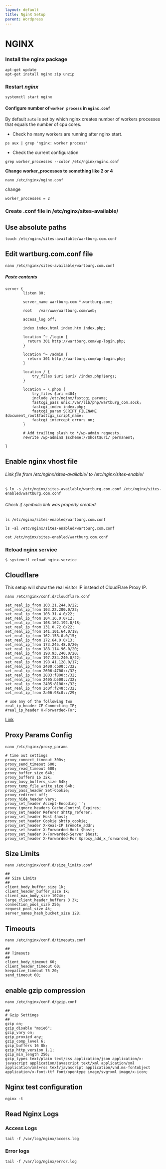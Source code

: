 ```yaml
---
layout: default
title: NginX Setup      
parent: Wordpress
---
```


# NGINX


### Install the nginx package

```
apt-get update
apt-get install nginx zip unzip
```

### Restart *nginx*

```
systemctl start nginx
```

#### Configure number of `worker process` in `nginx.conf`

By default `auto` is set by which nginx creates number of workers processes that equals the number of cpu cores.

* Check ho many workers are running after nginx start.

````
ps aux | grep 'nginx: worker process'
````

* Check the current configuration

````
grep worker_processes --color /etc/nginx/nginx.conf
````

**Change worker_processes to something like 2 or 4**

````
nano /etc/nginx/nginx.conf
````

change

````
worker_processes = 2
````


### Create .conf file in /etc/nginx/sites-available/

## Use absolute paths

````
touch /etc/nginx/sites-available/wartburg.com.conf
````

## Edit wartburg.com.conf file

````
nano /etc/nginx/sites-available/wartburg.com.conf
````

##### Paste contents

````
server {
        listen 80;

        server_name wartburg.com *.wartburg.com;

        root   /var/www/wartburg.com/web;

        access_log off;

        index index.html index.htm index.php;

        location ^~ /login {
          return 301 http://wartburg.com/wp-login.php;
        }

        location ^~ /admin {
          return 301 http://wartburg.com/wp-login.php;
        }

        location / {
	        try_files $uri $uri/ /index.php?$args;
        }

        location ~ \.php$ {
            try_files $uri =404;
            include /etc/nginx/fastcgi_params;
            fastcgi_pass unix:/var/lib/php/wartburg_com.sock;
            fastcgi_index index.php;
            fastcgi_param SCRIPT_FILENAME $document_root$fastcgi_script_name;
            fastcgi_intercept_errors on;
        }

        # Add trailing slash to */wp-admin requests.
        rewrite /wp-admin$ $scheme://$host$uri/ permanent;

}

````

## Enable nginx vhost file

###### Link file from /etc/nginx/sites-available/ to /etc/nginx/sites-enable/

````
$ ln -s /etc/nginx/sites-available/wartburg.com.conf /etc/nginx/sites-enabled/wartburg.com.conf
````

###### Check if symbolic link was properly created

````
ls /etc/nginx/sites-enabled/wartburg.com.conf
````

````
ls -al /etc/nginx/sites-enabled/wartburg.com.conf
````

````
cat /etc/nginx/sites-enabled/wartburg.com.conf
````

### Reload nginx service

````
$ systemctl reload nginx.service
````

## Cloudflare

This setup will show the real visitor IP instead of CloudFlare Proxy IP.

````
nano /etc/nginx/conf.d/cloudflare.conf
````

````
set_real_ip_from 103.21.244.0/22;
set_real_ip_from 103.22.200.0/22;
set_real_ip_from 103.31.4.0/22;
set_real_ip_from 104.16.0.0/12;
set_real_ip_from 108.162.192.0/18;
set_real_ip_from 131.0.72.0/22;
set_real_ip_from 141.101.64.0/18;
set_real_ip_from 162.158.0.0/15;
set_real_ip_from 172.64.0.0/13;
set_real_ip_from 173.245.48.0/20;
set_real_ip_from 188.114.96.0/20;
set_real_ip_from 190.93.240.0/20;
set_real_ip_from 197.234.240.0/22;
set_real_ip_from 198.41.128.0/17;
set_real_ip_from 2400:cb00::/32;
set_real_ip_from 2606:4700::/32;
set_real_ip_from 2803:f800::/32;
set_real_ip_from 2405:b500::/32;
set_real_ip_from 2405:8100::/32;
set_real_ip_from 2c0f:f248::/32;
set_real_ip_from 2a06:98c0::/29;

# use any of the following two
real_ip_header CF-Connecting-IP;
#real_ip_header X-Forwarded-For;
````


[Link](https://support.cloudflare.com/hc/en-us/articles/200170706-How-do-I-restore-original-visitor-IP-with-Nginx-)


## Proxy Params Config

````
nano /etc/nginx/proxy_params
````

````
# time out settings
proxy_connect_timeout 300s;
proxy_send_timeout 600;
proxy_read_timeout 600;
proxy_buffer_size 64k;
proxy_buffers 16 32k;
proxy_busy_buffers_size 64k;
proxy_temp_file_write_size 64k;
proxy_pass_header Set-Cookie;
proxy_redirect off;
proxy_hide_header Vary;
proxy_set_header Accept-Encoding '';
proxy_ignore_headers Cache-Control Expires;
proxy_set_header Referer $http_referer;
proxy_set_header Host $host;
proxy_set_header Cookie $http_cookie;
proxy_set_header X-Real-IP $remote_addr;
proxy_set_header X-Forwarded-Host $host;
proxy_set_header X-Forwarded-Server $host;
proxy_set_header X-Forwarded-For $proxy_add_x_forwarded_for;
````

## Size Limits

````
nano /etc/nginx/conf.d/size_limits.conf
````

````
##
## Size Limits
##
client_body_buffer_size 1k;
client_header_buffer_size 1k;
client_max_body_size 1024m;
large_client_header_buffers 3 3k;
connection_pool_size 256;
request_pool_size 4k;
server_names_hash_bucket_size 128;
````


## Timeouts

````
nano /etc/nginx/conf.d/timeouts.conf
````

````
##
## Timeouts
##
client_body_timeout 60;
client_header_timeout 60;
keepalive_timeout 75 20;
send_timeout 60;
````


## enable gzip compression


````
nano /etc/nginx/conf.d/gzip.conf
````

```
##
# Gzip Settings
##
gzip on;
gzip_disable "msie6";
gzip_vary on;
gzip_proxied any;
gzip_comp_level 6;
gzip_buffers 16 8k;
gzip_http_version 1.1;
gzip_min_length 256;
gzip_types text/plain text/css application/json application/x-javascript application/javascript text/xml application/xml application/xml+rss text/javascript application/vnd.ms-fontobject application/x-font-ttf font/opentype image/svg+xml image/x-icon;
```

## Nginx test configuration

````
nginx -t
````

## Read Nginx Logs

### Access Logs

````
tail -f /var/log/nginx/access.log
````
### Error logs

````
tail -f /var/log/nginx/error.log
````
